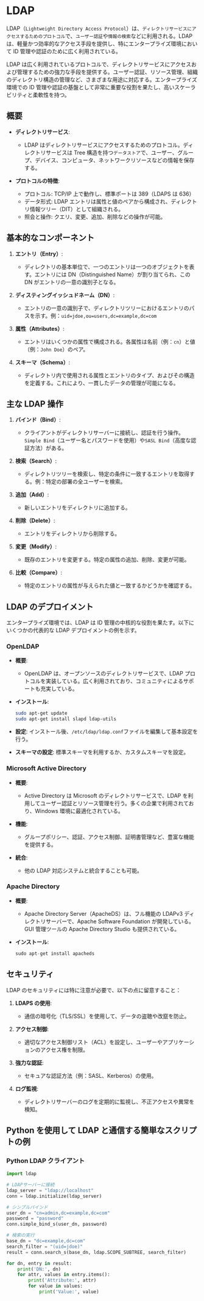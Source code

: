# LDAP

LDAP（`Lightweight Directory Access Protocol`）は、`ディレクトリサービスにアクセスするためのプロトコル`で、`ユーザー認証`や`情報の検索`などに利用される。LDAP は、軽量かつ効率的なアクセス手段を提供し、特にエンタープライズ環境において ID 管理や認証のために広く利用されている。

LDAP は広く利用されているプロトコルで、ディレクトリサービスにアクセスおよび管理するための強力な手段を提供する。ユーザー認証、リソース管理、組織のディレクトリ構造の管理など、さまざまな用途に対応する。エンタープライズ環境での ID 管理や認証の基盤として非常に重要な役割を果たし、高いスケーラビリティと柔軟性を持つ。

## 概要

- **ディレクトリサービス**:

  - LDAP はディレクトリサービスにアクセスするためのプロトコル。ディレクトリサービスは Tree 構造を持つ`データストア`で、ユーザー、グループ、デバイス、コンピュータ、ネットワークリソースなどの情報を保存する。

- **プロトコルの特徴**:
  - プロトコル: TCP/IP 上で動作し、標準ポートは 389（LDAPS は 636）
  - データ形式: LDAP エントリは属性と値のペアから構成され、ディレクトリ情報ツリー（DIT）として組織される。
  - 照会と操作: クエリ、変更、追加、削除などの操作が可能。

## 基本的なコンポーネント

1. **エントリ（Entry）**:

   - ディレクトリの基本単位で、一つのエントリは一つのオブジェクトを表す。エントリには DN（Distinguished Name）が割り当てられ、この DN がエントリの一意の識別子となる。

2. **ディスティングイッシュドネーム（DN）**:

   - エントリの一意の識別子で、ディレクトリツリーにおけるエントリのパスを示す。例：`uid=jdoe,ou=users,dc=example,dc=com`

3. **属性（Attributes）**:

   - エントリはいくつかの属性で構成される。各属性は名前（例：`cn`）と値（例：`John Doe`）のペア。

4. **スキーマ（Schema）**:
   - ディレクトリ内で使用される属性とエントリのタイプ、およびその構造を定義する。これにより、一貫したデータの管理が可能になる。

## 主な LDAP 操作

1. **バインド（Bind）**:

   - クライアントがディレクトリサーバーに接続し、認証を行う操作。`Simple Bind`（ユーザー名とパスワードを使用）や`SASL Bind`（高度な認証方法）がある。

2. **検索（Search）**:

   - ディレクトリツリーを検索し、特定の条件に一致するエントリを取得する。例：特定の部署の全ユーザーを検索。

3. **追加（Add）**:

   - 新しいエントリをディレクトリに追加する。

4. **削除（Delete）**:

   - エントリをディレクトリから削除する。

5. **変更（Modify）**:

   - 既存のエントリを変更する。特定の属性の追加、削除、変更が可能。

6. **比較（Compare）**:
   - 特定のエントリの属性が与えられた値と一致するかどうかを確認する。

## LDAP のデプロイメント

エンタープライズ環境では、LDAP は ID 管理の中核的な役割を果たす。以下にいくつかの代表的な LDAP デプロイメントの例を示す。

### OpenLDAP

- **概要**:
  - OpenLDAP は、オープンソースのディレクトリサービスで、LDAP プロトコルを実装している。広く利用されており、コミュニティによるサポートも充実している。
- **インストール**:

  ```sh
  sudo apt-get update
  sudo apt-get install slapd ldap-utils
  ```

- **設定**:
  インストール後、`/etc/ldap/ldap.conf`ファイルを編集して基本設定を行う。
- **スキーマの設定**:
  標準スキーマを利用するか、カスタムスキーマを設定。

### Microsoft Active Directory

- **概要**:

  - Active Directory は Microsoft のディレクトリサービスで、LDAP を利用してユーザー認証とリソース管理を行う。多くの企業で利用されており、Windows 環境に最適化されている。

- **機能**:

  - グループポリシー、認証、アクセス制御、証明書管理など、豊富な機能を提供する。

- **統合**:
  - 他の LDAP 対応システムと統合することも可能。

### Apache Directory

- **概要**:

  - Apache Directory Server（ApacheDS）は、フル機能の LDAPv3 ディレクトリサーバーで、Apache Software Foundation が開発している。GUI 管理ツールの Apache Directory Studio も提供されている。

- **インストール**:

  ```h
  sudo apt-get install apacheds
  ```

## セキュリティ

LDAP のセキュリティには特に注意が必要で、以下の点に留意すること：

1. **LDAPS の使用**:

   - 通信の暗号化（TLS/SSL）を使用して、データの盗聴や改竄を防止。

2. **アクセス制御**:

   - 適切なアクセス制御リスト（ACL）を設定し、ユーザーやアプリケーションのアクセス権を制限。

3. **強力な認証**:

   - セキュアな認証方法（例：SASL、Kerberos）の使用。

4. **ログ監視**:
   - ディレクトリサーバーのログを定期的に監視し、不正アクセスや異常を検知。

## Python を使用して LDAP と通信する簡単なスクリプトの例

### Python LDAP クライアント

```python
import ldap

# LDAPサーバーに接続
ldap_server = "ldap://localhost"
conn = ldap.initialize(ldap_server)

# シンプルバインド
user_dn = "cn=admin,dc=example,dc=com"
password = "password"
conn.simple_bind_s(user_dn, password)

# 検索の実行
base_dn = "dc=example,dc=com"
search_filter = "(uid=jdoe)"
result = conn.search_s(base_dn, ldap.SCOPE_SUBTREE, search_filter)

for dn, entry in result:
    print('DN:', dn)
    for attr, values in entry.items():
        print('Attribute:', attr)
        for value in values:
            print('Value:', value)
```
